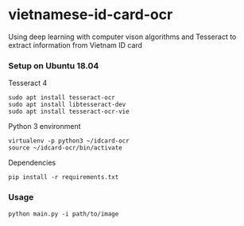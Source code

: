 # vietnamese-id-card-ocr
Using deep learning with computer vison algorithms and Tesseract to extract information from Vietnam ID card
### Setup on Ubuntu 18.04

Tesseract 4
```
sudo apt install tesseract-ocr
sudo apt install libtesseract-dev
sudo apt install tesseract-ocr-vie
```

Python 3 environment
```
virtualenv -p python3 ~/idcard-ocr
source ~/idcard-ocr/bin/activate
```

Dependencies

```
pip install -r requirements.txt
```

### Usage

```
python main.py -i path/to/image
```


